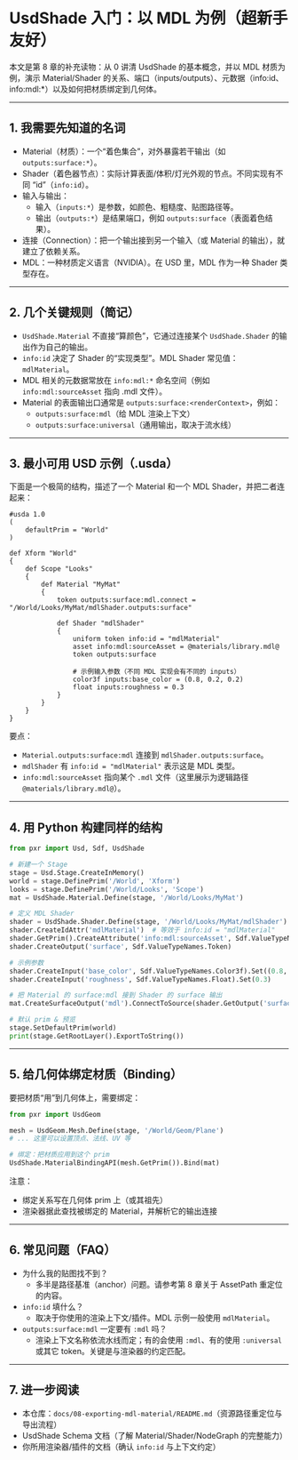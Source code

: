# UsdShade 入门：以 MDL 为例（超新手友好）

本文是第 8 章的补充读物：从 0 讲清 UsdShade 的基本概念，并以 MDL 材质为例，演示 Material/Shader 的关系、端口（inputs/outputs）、元数据（info:id、info:mdl:*）以及如何把材质绑定到几何体。

---

## 1. 我需要先知道的名词

- Material（材质）：一个“着色集合”，对外暴露若干输出（如 `outputs:surface:*`）。
- Shader（着色器节点）：实际计算表面/体积/灯光外观的节点。不同实现有不同 “id”（`info:id`）。
- 输入与输出：
  - 输入（`inputs:*`）是参数，如颜色、粗糙度、贴图路径等。
  - 输出（`outputs:*`）是结果端口，例如 `outputs:surface`（表面着色结果）。
- 连接（Connection）：把一个输出接到另一个输入（或 Material 的输出），就建立了依赖关系。
- MDL：一种材质定义语言（NVIDIA）。在 USD 里，MDL 作为一种 Shader 类型存在。

---

## 2. 几个关键规则（简记）

- `UsdShade.Material` 不直接“算颜色”，它通过连接某个 `UsdShade.Shader` 的输出作为自己的输出。
- `info:id` 决定了 Shader 的“实现类型”。MDL Shader 常见值：`mdlMaterial`。
- MDL 相关的元数据常放在 `info:mdl:*` 命名空间（例如 `info:mdl:sourceAsset` 指向 .mdl 文件）。
- Material 的表面输出口通常是 `outputs:surface:<renderContext>`，例如：
  - `outputs:surface:mdl`（给 MDL 渲染上下文）
  - `outputs:surface:universal`（通用输出，取决于流水线）

---

## 3. 最小可用 USD 示例（.usda）

下面是一个极简的结构，描述了一个 Material 和一个 MDL Shader，并把二者连起来：

```usda
#usda 1.0
(
    defaultPrim = "World"
)

def Xform "World"
{
    def Scope "Looks"
    {
        def Material "MyMat"
        {
            token outputs:surface:mdl.connect = "/World/Looks/MyMat/mdlShader.outputs:surface"

            def Shader "mdlShader"
            {
                uniform token info:id = "mdlMaterial"
                asset info:mdl:sourceAsset = @materials/library.mdl@
                token outputs:surface

                # 示例输入参数（不同 MDL 实现会有不同的 inputs）
                color3f inputs:base_color = (0.8, 0.2, 0.2)
                float inputs:roughness = 0.3
            }
        }
    }
}
```

要点：
- `Material.outputs:surface:mdl` 连接到 `mdlShader.outputs:surface`。
- `mdlShader` 有 `info:id = "mdlMaterial"` 表示这是 MDL 类型。
- `info:mdl:sourceAsset` 指向某个 `.mdl` 文件（这里展示为逻辑路径 `@materials/library.mdl@`）。

---

## 4. 用 Python 构建同样的结构

```python
from pxr import Usd, Sdf, UsdShade

# 新建一个 Stage
stage = Usd.Stage.CreateInMemory()
world = stage.DefinePrim('/World', 'Xform')
looks = stage.DefinePrim('/World/Looks', 'Scope')
mat = UsdShade.Material.Define(stage, '/World/Looks/MyMat')

# 定义 MDL Shader
shader = UsdShade.Shader.Define(stage, '/World/Looks/MyMat/mdlShader')
shader.CreateIdAttr('mdlMaterial')  # 等效于 info:id = "mdlMaterial"
shader.GetPrim().CreateAttribute('info:mdl:sourceAsset', Sdf.ValueTypeNames.Asset).Set(Sdf.AssetPath('materials/library.mdl'))
shader.CreateOutput('surface', Sdf.ValueTypeNames.Token)

# 示例参数
shader.CreateInput('base_color', Sdf.ValueTypeNames.Color3f).Set((0.8, 0.2, 0.2))
shader.CreateInput('roughness', Sdf.ValueTypeNames.Float).Set(0.3)

# 把 Material 的 surface:mdl 接到 Shader 的 surface 输出
mat.CreateSurfaceOutput('mdl').ConnectToSource(shader.GetOutput('surface'))

# 默认 prim & 预览
stage.SetDefaultPrim(world)
print(stage.GetRootLayer().ExportToString())
```

---

## 5. 给几何体绑定材质（Binding）

要把材质“用”到几何体上，需要绑定：

```python
from pxr import UsdGeom

mesh = UsdGeom.Mesh.Define(stage, '/World/Geom/Plane')
# ... 这里可以设置顶点、法线、UV 等

# 绑定：把材质应用到这个 prim
UsdShade.MaterialBindingAPI(mesh.GetPrim()).Bind(mat)
```

注意：
- 绑定关系写在几何体 prim 上（或其祖先）
- 渲染器据此查找被绑定的 Material，并解析它的输出连接

---

## 6. 常见问题（FAQ）

- 为什么我的贴图找不到？
  - 多半是路径基准（anchor）问题。请参考第 8 章关于 AssetPath 重定位的内容。
- `info:id` 填什么？
  - 取决于你使用的渲染上下文/插件。MDL 示例一般使用 `mdlMaterial`。
- `outputs:surface:mdl` 一定要有 `:mdl` 吗？
  - 渲染上下文名称依流水线而定；有的会使用 `:mdl`、有的使用 `:universal` 或其它 token。关键是与渲染器的约定匹配。

---

## 7. 进一步阅读
- 本仓库：`docs/08-exporting-mdl-material/README.md`（资源路径重定位与导出流程）
- UsdShade Schema 文档（了解 Material/Shader/NodeGraph 的完整能力）
- 你所用渲染器/插件的文档（确认 `info:id` 与上下文约定）
